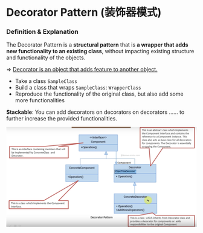 # Decorator Pattern (装饰器模式)

### Definition & Explanation

The Decorator Pattern is a **structural pattern** that is **a wrapper that adds new functionality to an existing class**, without impacting existing structure and functionality of the objects.

=> <u>Decorator is an object that adds feature to another object.</u>

* Take a class `SampleClass`
* Build a class that wraps `SampleClass`: `WrapperClass`
* Reproduce the functionality of the original class, but also add some more functionalities

**Stackable**: You can add decorators on decorators on decorators …… to further increase the provided functionalities.

<img src="https://github.com/Ziang-Lu/Design-Patterns/blob/master/3-Structural%20Patterns/2-Decorator%20Pattern/decorator_pattern.png?raw=true" witdh="500px">

<br>

